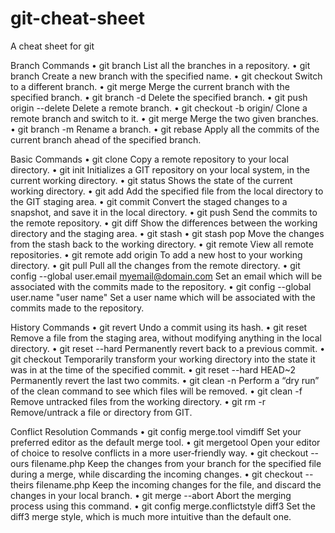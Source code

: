 # git-cheat-sheet

A cheat sheet for git

Branch Commands
• git branch
List all the branches in a repository.
• git branch <branch name>
Create a new branch with the specified name.
• git checkout <branch name>
Switch to a different branch.
• git merge <branch name>
Merge the current branch with the specified branch.
• git branch -d <branch name>
Delete the specified branch.
• git push origin --delete <branch name>
Delete a remote branch.
• git checkout -b <branch name> origin/<branch name>
Clone a remote branch and switch to it.
• git merge <source branch> <target branch>
Merge the two given branches.
• git branch -m <old name> <new name>
Rename a branch.
• git rebase <branch name>
Apply all the commits of the current branch ahead of the specified branch.

Basic Commands
• git clone <URL>
Copy a remote repository to your local directory.
• git init
Initializes a GIT repository on your local system, in the current working directory.
• git status
Shows the state of the current working directory.
• git add <file>
Add the specified file from the local directory to the GIT staging area.
• git commit
Convert the staged changes to a snapshot, and save it in the local directory.
• git push
Send the commits to the remote repository.
• git diff
Show the differences between the working directory and the staging area.
• git stash
• git stash pop
Move the changes from the stash back to the working directory.
• git remote
View all remote repositories.
• git remote add origin <URL>
To add a new host to your working directory.
• git pull
Pull all the changes from the remote directory.
• git config --global user.email myemail@domain.com
Set an email which will be associated with the commits made to the repository.
• git config --global user.name "user name"
Set a user name which will be associated with the commits made to the repository.

History Commands
    • git revert <commit hash>
Undo a commit using its hash.
    • git reset <file>
Remove a file from the staging area, without modifying anything in the local directory.
    • git reset --hard <commit hash>
Permanently revert back to a previous commit.
    • git checkout <commit hash>
Temporarily transform your working directory into the state it was in at the time of the specified commit.
    • git reset --hard HEAD~2
Permanently revert the last two commits.
    • git clean -n
Perform a “dry run” of the clean command to see which files will be removed.
    • git clean -f
Remove untracked files from the working directory.
    • git rm -r <file or directory name>
Remove/untrack a file or directory from GIT.

Conflict Resolution Commands
    • git config merge.tool vimdiff
Set your preferred editor as the default merge tool.
    • git mergetool
Open your editor of choice to resolve conflicts in a more user‑friendly way.
    • git checkout --ours filename.php
Keep the changes from your branch for the specified file during a merge, while discarding the incoming changes.
    • git checkout --theirs filename.php
Keep the incoming changes for the file, and discard the changes in your local branch.
    • git merge --abort
Abort the merging process using this command.
    • git config merge.conflictstyle diff3
Set the diff3 merge style, which is much more intuitive than the default one.
